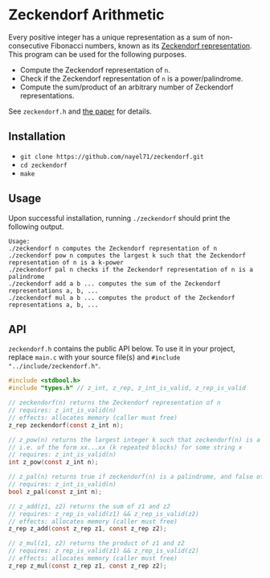 # Zeckendorf Arithmetic

Every positive integer has a unique representation as a sum of non-consecutive Fibonacci numbers, known as its [Zeckendorf representation](https://oeis.org/wiki/Zeckendorf_representation). This program can be used for the following purposes.

- Compute the Zeckendorf representation of `n`.
- Check if the Zeckendorf representation of `n` is a power/palindrome.
- Compute the sum/product of an arbitrary number of Zeckendorf representations.

See `zeckendorf.h` and [the paper](AhlbachUsatineFrougnyPippenger.pdf) for details.

## Installation

- `git clone https://github.com/nayel71/zeckendorf.git`
- `cd zeckendorf`
- `make`

## Usage

Upon successful installation, running `./zeckendorf` should print the following output.

```
Usage:
./zeckendorf n computes the Zeckendorf representation of n
./zeckendorf pow n computes the largest k such that the Zeckendorf representation of n is a k-power
./zeckendorf pal n checks if the Zeckendorf representation of n is a palindrome
./zeckendorf add a b ... computes the sum of the Zeckendorf representations a, b, ...
./zeckendorf mul a b ... computes the product of the Zeckendorf representations a, b, ...
```

## API

`zeckendorf.h` contains the public API below. To use it in your project, replace `main.c` with your source file(s) and `#include "../include/zeckendorf.h"`.

```C
#include <stdbool.h>
#include "types.h" // z_int, z_rep, z_int_is_valid, z_rep_is_valid

// zeckendorf(n) returns the Zeckendorf representation of n
// requires: z_int_is_valid(n) 
// effects: allocates memory (caller must free)
z_rep zeckendorf(const z_int n);

// z_pow(n) returns the largest integer k such that zeckendorf(n) is a k-power
// i.e. of the form xx...xx (k repeated blocks) for some string x
// requires: z_int_is_valid(n) 
int z_pow(const z_int n);

// z_pal(n) returns true if zeckendorf(n) is a palindrome, and false otherwise
// requires: z_int_is_valid(n) 
bool z_pal(const z_int n);

// z_add(z1, z2) returns the sum of z1 and z2
// requires: z_rep_is_valid(z1) && z_rep_is_valid(z2)
// effects: allocates memory (caller must free)
z_rep z_add(const z_rep z1, const z_rep z2);

// z_mul(z1, z2) returns the product of z1 and z2
// requires: z_rep_is_valid(z1) && z_rep_is_valid(z2)
// effects: allocates memory (caller must free)
z_rep z_mul(const z_rep z1, const z_rep z2);
```
